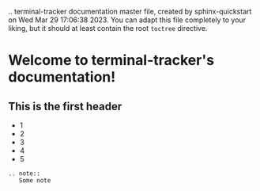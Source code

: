 .. terminal-tracker documentation master file, created by
   sphinx-quickstart on Wed Mar 29 17:06:38 2023.
   You can adapt this file completely to your liking, but it should at least
   contain the root `toctree` directive.

# Welcome to terminal-tracker's documentation!


## This is the first header

- 1
- 2
- 3
- 4
- 5

```eval_rst
.. note::
   Some note
```


